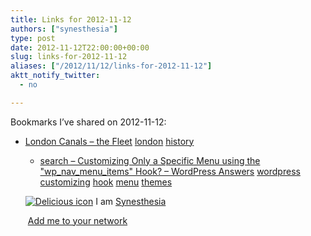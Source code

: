 ```yaml
---
title: Links for 2012-11-12
authors: ["synesthesia"]
type: post
date: 2012-11-12T22:00:00+00:00
slug: links-for-2012-11-12 
aliases: ["/2012/11/12/links-for-2012-11-12"]
aktt_notify_twitter:
  - no

---
```

Bookmarks I&#8217;ve shared on 2012-11-12:

  * [London Canals &#8211; the Fleet][1] 
    [london][2] [history][3] </li> 
    
      * [search &#8211; Customizing Only a Specific Menu using the "wp\_nav\_menu_items" Hook? &#8211; WordPress Answers][4] 
        [wordpress][5] [customizing][6] [hook][7] [menu][8] [themes][9] </li> </ul> 
        
        <p class="deliciouslink">
          <a href="https://del.icio.us/synesthesia" title="See all my bookmarks on del.icio.us"><img src="https://www.synesthesia.co.uk/images/deliciousicon.jpg" alt="Delicious icon" /></a>&nbsp;I am <a href="https://del.icio.us/synesthesia" title="See all my bookmarks on del.icio.us">Synesthesia</a>
        </p>
        
        <p class="deliciouslink">
          <a href="https://del.icio.us/network?add=synesthesia" title="Add me to your del.icio.us network"><img src="https://www.synesthesia.co.uk/images/add.gif" alt="" /></a>&nbsp;<a href="https://del.icio.us/network?add=synesthesia" title="Add me to your del.icio.us network">Add me to your network</a>
        </p>

 [1]: https://www.londoncanals.co.uk/fleet/flt02.html
 [2]: https://www.delicious.com/synesthesia/london
 [3]: https://www.delicious.com/synesthesia/history
 [4]: https://wordpress.stackexchange.com/questions/2143/customizing-only-a-specific-menu-using-the-wp-nav-menu-items-hook
 [5]: https://www.delicious.com/synesthesia/wordpress
 [6]: https://www.delicious.com/synesthesia/customizing
 [7]: https://www.delicious.com/synesthesia/hook
 [8]: https://www.delicious.com/synesthesia/menu
 [9]: https://www.delicious.com/synesthesia/themes